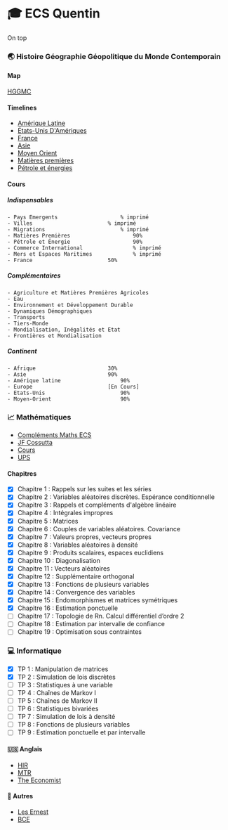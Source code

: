 # :mortar_board: **ECS Quentin**
On top

### :earth_asia: **Histoire Géographie Géopolitique du Monde Contemporain**
#### Map
[HGGMC](https://realtimeboard.com/app/board/o9J_k0YICf0=/)
#### Timelines
* [Amérique Latine](https://tomcattt.github.io/al)
* [États-Unis D'Amériques](https://tomcattt.github.io/eua)
* [France](https://tomcattt.github.io/france)
* [Asie](https://tomcattt.github.io/asie)
* [Moyen Orient](https://tomcattt.github.io/mo)
* [Matières premières](https://tomcattt.github.io/mpremieres)
* [Pétrole et énergies](https://tomcattt.github.io/petrole_et_energie)

#### **Cours**
##### Indispensables
	- Pays Emergents					% imprimé
	- Villes						% imprimé
	- Migrations  						% imprimé
	- Matières Premières					90%
	- Pétrole et Énergie					90%		
	- Commerce International				% imprimé
	- Mers et Espaces Maritimes				% imprimé
	- France						50%
		
##### Complémentaires
	- Agriculture et Matières Premières Agricoles
	- Eau
	- Environnement et Développement Durable
	- Dynamiques Démographiques
	- Transports
	- Tiers-Monde
	- Mondialisation, Inégalités et Etat
	- Frontières et Mondialisation
		
##### Continent
	- Afrique						30%
	- Asie							90%
	- Amérique latine					90%
	- Europe						[En Cours]
	- Etats-Unis						90%
	- Moyen-Orient						90%

### :chart_with_upwards_trend: **Mathématiques**
* [Compléments Maths ECS](https://fr.wikiversity.org/wiki/Complément_de_mathématiques_pour_prépa_HEC)
* [JF Cossutta](http://jfcossutta.lycee-berthelot.fr)
* [Cours](http://ecs2-fauriel.fr//index.php?pages/Cours)
* [UPS](https://concours-maths-cpge.fr)

#### Chapitres
- [x] Chapitre 1 : Rappels sur les suites et les séries
- [x] Chapitre 2 : Variables aléatoires discrètes. Espérance conditionnelle
- [x] Chapitre 3 : Rappels et compléments d'algèbre linéaire
- [x] Chapitre 4 : Intégrales impropres
- [x] Chapitre 5 : Matrices
- [x] Chapitre 6 : Couples de variables aléatoires. Covariance
- [x] Chapitre 7 : Valeurs propres, vecteurs propres
- [x] Chapitre 8 : Variables aléatoires à densité
- [x] Chapitre 9 : Produits scalaires, espaces euclidiens
- [x] Chapitre 10 : Diagonalisation
- [x] Chapitre 11 : Vecteurs aléatoires
- [x] Chapitre 12 : Supplémentaire orthogonal
- [x] Chapitre 13 : Fonctions de plusieurs variables
- [x] Chapitre 14 : Convergence des variables
- [x] Chapitre 15 : Endomorphismes et matrices symétriques
- [x] Chapitre 16 : Estimation ponctuelle
- [ ] Chapitre 17 : Topologie de Rn. Calcul différentiel d’ordre 2
- [ ] Chapitre 18 : Estimation par intervalle de confiance
- [ ] Chapitre 19 : Optimisation sous contraintes

### :computer: Informatique
- [x] TP 1 : Manipulation de matrices
- [x] TP 2 : Simulation de lois discrètes
- [ ] TP 3 : Statistiques à une variable
- [ ] TP 4 : Chaînes de Markov I
- [ ] TP 5 : Chaînes de Markov II
- [ ] TP 6 : Statistiques bivariées
- [ ] TP 7 : Simulation de lois à densité
- [ ] TP 8 : Fonctions de plusieurs variables
- [ ] TP 9 : Estimation ponctuelle et par intervalle

#### :us: **Anglais**
* [HIR](http://hir.harvard.edu)
* [MTR](https://www.technologyreview.com/the-download/)
* [The Economist](https://www.economist.com)

#### :blue_book: **Autres**
* [Les Ernest](http://www.les-ernest.fr)
* [BCE](http://www.concours-bce.com)
